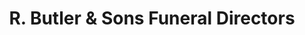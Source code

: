 ---
title: "R. Butler & Sons Funeral Directors"
url: /hailsham/r-butler-und-sons-funeral-directors/
shop: Bestattungen
---